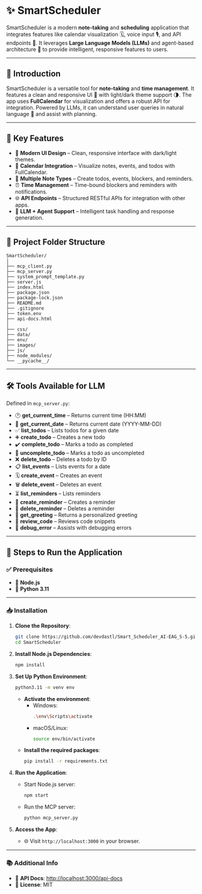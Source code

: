 # ✨ SmartScheduler

SmartScheduler is a modern **note-taking** and **scheduling** application that integrates features like calendar visualization 🗓️, voice input 🎙️, and API endpoints 🔗. It leverages **Large Language Models (LLMs)** and agent-based architecture 🤖 to provide intelligent, responsive features to users.

---

## 📌 Introduction

SmartScheduler is a versatile tool for **note-taking** and **time management**. It features a clean and responsive UI 🌈 with light/dark theme support 🌗. The app uses **FullCalendar** for visualization and offers a robust API for integration. Powered by LLMs, it can understand user queries in natural language 💬 and assist with planning.

---

## 🚀 Key Features

- 🎨 **Modern UI Design** – Clean, responsive interface with dark/light themes.
- 📅 **Calendar Integration** – Visualize notes, events, and todos with FullCalendar.
- 📝 **Multiple Note Types** – Create todos, events, blockers, and reminders.
- ⏰ **Time Management** – Time-bound blockers and reminders with notifications.
- 🌐 **API Endpoints** – Structured RESTful APIs for integration with other apps.
- 🤖 **LLM + Agent Support** – Intelligent task handling and response generation.

---

## 📁 Project Folder Structure

```
SmartScheduler/
│
├── mcp_client.py
├── mcp_server.py
├── system_prompt_template.py
├── server.js
├── index.html
├── package.json
├── package-lock.json
├── README.md
├── .gitignore
├── token.env
├── api-docs.html
│
├── css/
├── data/
├── env/
├── images/
├── js/
├── node_modules/
└── __pycache__/
```

---

## 🛠️ Tools Available for LLM

Defined in `mcp_server.py`:

- 🕐 **get_current_time** – Returns current time (HH:MM)
- 📆 **get_current_date** – Returns current date (YYYY-MM-DD)
- ✅ **list_todos** – Lists todos for a given date
- ➕ **create_todo** – Creates a new todo
- ✔️ **complete_todo** – Marks a todo as completed
- 🔄 **uncomplete_todo** – Marks a todo as uncompleted
- ❌ **delete_todo** – Deletes a todo by ID
- 📋 **list_events** – Lists events for a date
- 🗓️ **create_event** – Creates an event
- 🗑️ **delete_event** – Deletes an event
- ⏳ **list_reminders** – Lists reminders
- 🔔 **create_reminder** – Creates a reminder
- 🧹 **delete_reminder** – Deletes a reminder
- 👋 **get_greeting** – Returns a personalized greeting
- 🧪 **review_code** – Reviews code snippets
- 🐛 **debug_error** – Assists with debugging errors

---

## 🧪 Steps to Run the Application

### ✅ Prerequisites

- 🧩 **Node.js**
- 🐍 **Python 3.11**

---

### 📥 Installation

1. **Clone the Repository**:
   ```bash
   git clone https://github.com/devdastl/Smart_Scheduler_AI-EAG_S-5.git
   cd SmartScheduler
   ```

2. **Install Node.js Dependencies**:
   ```bash
   npm install
   ```

3. **Set Up Python Environment**:
   ```bash
   python3.11 -m venv env
   ```
   - **Activate the environment**:
     - Windows:
       ```bash
       .\env\Scripts\activate
       ```
     - macOS/Linux:
       ```bash
       source env/bin/activate
       ```
   - **Install the required packages**:
     ```bash
     pip install -r requirements.txt
     ```

4. **Run the Application**:
   - Start Node.js server:
     ```bash
     npm start
     ```
   - Run the MCP server:
     ```bash
     python mcp_server.py
     ```

5. **Access the App**:
   - 🌐 Visit `http://localhost:3000` in your browser.

---

### 📚 Additional Info

- 📑 **API Docs**: [http://localhost:3000/api-docs](http://localhost:3000/api-docs)
- 🪪 **License**: MIT
